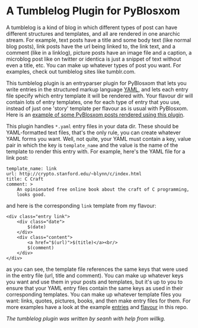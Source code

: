 A Tumblelog Plugin for PyBlosxom
================================

A tumblelog is a kind of blog in which different types of post can have
different structures and templates, and all are rendered in one anarchic
stream. For example, text posts have a title and some body text (like
normal blog posts), link posts have the url being linked to, the link
text, and a comment (like in a linklog), picture posts have an image
file and a caption, a microblog post like on twitter or identica is
just a snippet of text without even a title, etc. You can make up
whatever types of post you want. For examples, check out tumblelog sites
like tumblr.com.

This tumblelog plugin is an entryparser plugin for PyBlosxom that lets
you write entries in the structured markup language [YAML][], and lets
each entry file specify which entry template it will be rendered with.
Your flavour dir will contain lots of entry templates, one for each type
of entry that you use, instead of just one 'story' template per flavour
as is usual with PyBlosxom. Here is an [example of some PyBlosxom posts rendered using this plugin](http://dl.dropbox.com/u/136038/pyblosxom_tumblelog_plugin.html).

[YAML]: http//yaml.org/

This plugin handles `*.yaml` entry files in your data dir. These should
be YAML-formatted text files, that's the only rule, you can create
whatever YAML forms you want. Well, not quite, your YAML must contain a
key, value pair in which the key is `template_name` and the value is the
name of the template to render this entry with. For example, here's the
YAML file for a link post:

    template_name: link
    url: http://crypto.stanford.edu/~blynn/c/index.html
    title: C Craft
    comment: >    
        An opinionated free online book about the craft of C programming,
        looks good.

and here is the corresponding `link` template from my flavour:

    <div class="entry link">
        <div class="date">
            $(date)
        </div>
        <div class="content">
            <a href="$(url)">$(title)</a><br/>
            $(comment)
        </div>
    </div>

as you can see, the template file references the same keys that were
used in the entry file (url, title and comment). You can make up
whatever keys you want and use them in your posts and templates, but
it's up to you to ensure that your YAML entry files contain the same
keys as used in their corresponding templates. You can
make up whatever template files you want: links, quotes, pictures,
books, and then make entry files for them. For more examples have a look
at the example
[entries](http://github.com/seanh/PyBlosxom-tumblelog/tree/master/entries/)
and
[flavour](http://github.com/seanh/PyBlosxom-tumblelog/tree/master/flavours/html.flav/)
in this repo.

_The tumblelog plugin was written by seanh with help from willkg._
